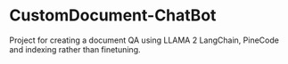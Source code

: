 # CustomDocument-ChatBot
Project for creating a document QA using LLAMA 2 LangChain, PineCode and indexing rather than finetuning.
